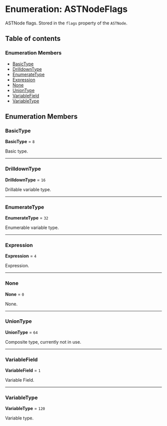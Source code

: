 # Enumeration: ASTNodeFlags

ASTNode flags. Stored in the `flags` property of the `ASTNode`.

## Table of contents

### Enumeration Members

* [BasicType](/en/auto-docs/variable-plugin/enums/ASTNodeFlags.md#basictype)
* [DrilldownType](/en/auto-docs/variable-plugin/enums/ASTNodeFlags.md#drilldowntype)
* [EnumerateType](/en/auto-docs/variable-plugin/enums/ASTNodeFlags.md#enumeratetype)
* [Expression](/en/auto-docs/variable-plugin/enums/ASTNodeFlags.md#expression)
* [None](/en/auto-docs/variable-plugin/enums/ASTNodeFlags.md#none)
* [UnionType](/en/auto-docs/variable-plugin/enums/ASTNodeFlags.md#uniontype)
* [VariableField](/en/auto-docs/variable-plugin/enums/ASTNodeFlags.md#variablefield)
* [VariableType](/en/auto-docs/variable-plugin/enums/ASTNodeFlags.md#variabletype)

## Enumeration Members

### BasicType

**BasicType** = `8`

Basic type.

***

### DrilldownType

**DrilldownType** = `16`

Drillable variable type.

***

### EnumerateType

**EnumerateType** = `32`

Enumerable variable type.

***

### Expression

**Expression** = `4`

Expression.

***

### None

**None** = `0`

None.

***

### UnionType

**UnionType** = `64`

Composite type, currently not in use.

***

### VariableField

**VariableField** = `1`

Variable Field.

***

### VariableType

**VariableType** = `120`

Variable type.
